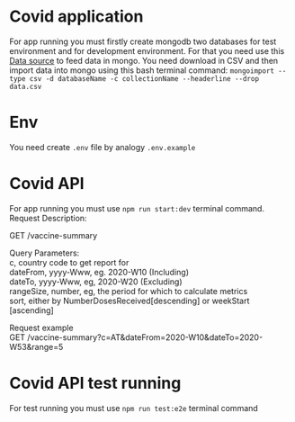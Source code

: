 # Covid application

For app running you must firstly create mongodb two databases for test environment
and for development environment. For that you need use this
[Data source](https://www.ecdc.europa.eu/en/publications-data/data-covid-19-vaccination-eu-eea)
to feed data in mongo.
You need download in CSV and then import data into mongo using this
bash terminal command:  `mongoimport --type csv -d databaseName -c collectionName --headerline --drop data.csv`

# Env

You need create `.env` file by analogy `.env.example`

# Covid API

For app running you must use `npm run start:dev` terminal command.
Request Description:

GET /vaccine-summary

Query Parameters:\
c, country code to get report for \
dateFrom, yyyy-Www, eg. 2020-W10 (Including) \
dateTo, yyyy-Www, eg, 2020-W20 (Excluding) \
rangeSize, number, eg, the period for which to calculate metrics \
sort, either by NumberDosesReceived[descending] or weekStart [ascending]

Request example \
GET /vaccine-summary?c=AT&dateFrom=2020-W10&dateTo=2020-W53&range=5

# Covid API test running

For test running you must use `npm run test:e2e` terminal command



